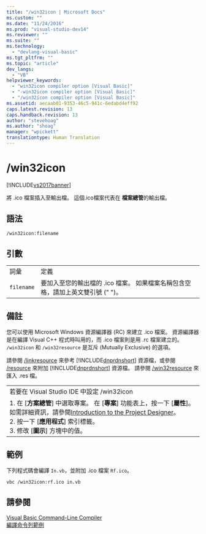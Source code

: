 ```yaml
---
title: "/win32icon | Microsoft Docs"
ms.custom: ""
ms.date: "11/24/2016"
ms.prod: "visual-studio-dev14"
ms.reviewer: ""
ms.suite: ""
ms.technology: 
  - "devlang-visual-basic"
ms.tgt_pltfrm: ""
ms.topic: "article"
dev_langs: 
  - "VB"
helpviewer_keywords: 
  - "win32icon compiler option [Visual Basic]"
  - "-win32icon compiler option [Visual Basic]"
  - "/win32icon compiler option [Visual Basic]"
ms.assetid: aecaab01-9353-46c5-941c-6edabd4eff92
caps.latest.revision: 13
caps.handback.revision: 13
author: "stevehoag"
ms.author: "shoag"
manager: "wpickett"
translationtype: Human Translation
---
```

# /win32icon
[!INCLUDE[vs2017banner](../../../csharp/includes/vs2017banner.md)]

將 .ico 檔案插入至輸出檔。  這個.ico檔案代表在 **檔案總管**的輸出檔。  
  
## 語法  
  
```  
/win32icon:filename  
```  
  
## 引數  
  
|||  
|-|-|  
|詞彙|定義|  
|`filename`|要加入至您的輸出檔的 .ico 檔案。  如果檔案名稱包含空格，請加上英文雙引號 \(" "\)。|  
  
## 備註  
 您可以使用 Microsoft Windows 資源編譯器 \(RC\) 來建立 .ico 檔案。  資源編譯器是在編譯 Visual C\+\+ 程式時叫用的，而 .ico 檔案則是用 .rc 檔案建立的。  `/win32icon` 和 `/win32resource` 是互斥 \(Mutually Exclusive\) 的選項。  
  
 請參閱 [\/linkresource](../../../visual-basic/reference/command-line-compiler/linkresource.md) 來參考 [!INCLUDE[dnprdnshort](../../../csharp/getting-started/includes/dnprdnshort_md.md)] 資源檔，或參閱 [\/resource](../../../visual-basic/reference/command-line-compiler/resource.md) 來附加 [!INCLUDE[dnprdnshort](../../../csharp/getting-started/includes/dnprdnshort_md.md)] 資源檔。  請參閱 [\/win32resource](../../../visual-basic/reference/command-line-compiler/win32resource.md) 來匯入 .res 檔。  
  
||  
|-|  
|若要在 Visual Studio IDE 中設定 \/win32icon|  
|1.  在 \[**方案總管**\] 中選取專案。  在 \[**專案**\] 功能表上，按一下 \[**屬性**\]。  如需詳細資訊，請參閱[Introduction to the Project Designer](http://msdn.microsoft.com/zh-tw/898dd854-c98d-430c-ba1b-a913ce3c73d7)。<br />2.  按一下 \[**應用程式**\] 索引標籤。<br />3.  修改 \[**圖示**\] 方塊中的值。|  
  
## 範例  
 下列程式碼會編譯 `In.vb`，並附加 .ico 檔案 `Rf.ico`。  
  
```  
vbc /win32icon:rf.ico in.vb  
```  
  
## 請參閱  
 [Visual Basic Command\-Line Compiler](../../../visual-basic/reference/command-line-compiler/index.md)   
 [編譯命令列範例](../../../visual-basic/reference/command-line-compiler/sample-compilation-command-lines.md)